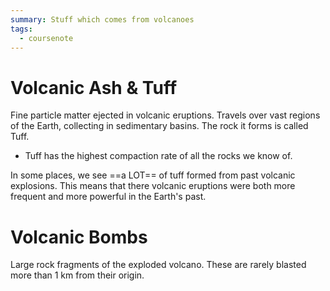 ```yaml
---
summary: Stuff which comes from volcanoes
tags:
  - coursenote
---
```

# Volcanic Ash & Tuff
Fine particle matter ejected in volcanic eruptions. Travels over vast regions of the Earth, collecting in sedimentary basins. The rock it forms is called Tuff.
- Tuff has the highest compaction rate of all the rocks we know of.

In some places, we see ==a LOT== of tuff formed from past volcanic explosions. This means that there volcanic eruptions were both more frequent and more powerful in the Earth's past.

# Volcanic Bombs
Large rock fragments of the exploded volcano. These are rarely blasted more than 1 km from their origin.